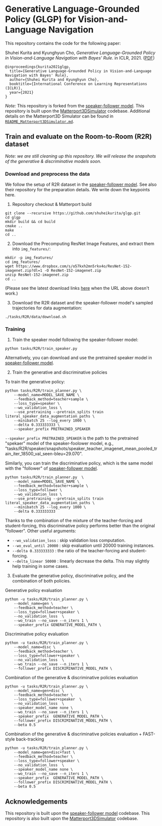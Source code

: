 # Generative Language-Grounded Policy (GLGP) for Vision-and-Language Navigation

This repository contains the code for the following paper:

Shuhei Kurita and Kyunghyun Cho, *Generative Language-Grounded Policy in Vision-and-Language Navigation with Bayes' Rule*. in ICLR, 2021. ([PDF](https://openreview.net/pdf?id=45uOPa46Kh))
```
@inproceedings{kurita2021glgp,
  title={Generative Language-Grounded Policy in Vision-and-Language Navigation with Bayes' Rule},
  author={Shuhei Kurita and Kyunghyun Cho},
  booktitle={International Conference on Learning Representations (ICLR)},
  year={2021}
}
```


*Note:* This repository is forked from the [speaker-follower model](https://github.com/ronghanghu/speaker_follower). This repository is built upon the [Matterport3DSimulator](https://github.com/peteanderson80/Matterport3DSimulator) codebase. Additional details on the Matterport3D Simulator can be found in [`README_Matterport3DSimulator.md`](README_Matterport3DSimulator.md).

## Train and evaluate on the Room-to-Room (R2R) dataset

*Note: we are still cleaning up this repository. We will release the snapshots of the generative & discriminative models soon.*

### Download and preprocess the data

We follow the setup of R2R dataset in the [speaker-follower model](https://github.com/ronghanghu/speaker_follower).
See also their repository for the preparation details. We write down the keypoints here.

1. Repository checkout & Matterport build
```
git clone --recursive https://github.com/shuheikurita/glgp.git
cd glgp
mkdir build && cd build
cmake ..
make
cd ..
```

2. Download the Precomputing ResNet Image Features, and extract them into `img_features/`:
```
mkdir -p img_features/
cd img_features/
wget https://www.dropbox.com/s/o57kxh2mn5rkx4o/ResNet-152-imagenet.zip?dl=1 -O ResNet-152-imagenet.zip
unzip ResNet-152-imagenet.zip
cd ..
```
(Please see the latest download links [here](https://github.com/peteanderson80/Matterport3DSimulator#precomputing-resnet-image-features) when the URL above doesn't work.)

3. Download the R2R dataset and the speaker-follower model's sampled trajectories for data augmentation:
```
./tasks/R2R/data/download.sh
```

### Training

1. Train the speaker model following the speaker-follower model:  
```
python tasks/R2R/train_speaker.py
```
Alternatively, you can download and use the pretrained speaker model in [speaker-follower model](https://github.com/ronghanghu/speaker_follower).

2. Train the generative and discriminative policies

To train the generative policy:
```
python tasks/R2R/train_planner.py \
    --model_name=MODEL_SAVE_NAME \
    --feedback_method=teacher+sample \
    --loss_type=speaker \
    --wo_validation_loss \
    --use_pretraining --pretrain_splits train literal_speaker_data_augmentation_paths \
    --minibatch 25 --log_every 1000 \
    --delta 0.333333333 \
    --speaker_prefix PRETRAINED_SPEAKER
```

`--speaker_prefix PRETRAINED_SPEAKER` is the path to the pretrained "spekaer" model of the speaker-foolower model, e.g., "tasks/R2R/speaker/snapshots/speaker_teacher_imagenet_mean_pooled_train_iter_18500_val_seen-bleu=29.070".

Similarly, you can train the discriminative policy, which is the same model with the "follower" of [speaker-follower model](https://github.com/ronghanghu/speaker_follower).
```
python tasks/R2R/train_planner.py  \
    --model_name=MODEL_SAVE_NAME \
    --feedback_method=teacher+sample \
    --loss_type=follower \
    --wo_validation_loss \
    --use_pretraining --pretrain_splits train literal_speaker_data_augmentation_paths \
    --minibatch 25 --log_every 1000 \
    --delta 0.333333333
```

Thanks to the combination of the mixture of the teacher-forcing and student-forcing, this discriminative policy performs better than the original "follower".
Other useful arguments:
- `--wo_validation_loss` : skip validation loss computation.
- `--wo_eval_until 20000` : skip evaluation until 20000 training instances.
- `--delta 0.333333333` : the ratio of the teacher-forcing and student-forcing.
- `--delta_linear 50000` : linearly decrease the delta. This may slightly help training in some cases.


3. Evaluate the generative policy, discriminative policy, and the combination of both policies.

Generative policy evaluation
```
python -u tasks/R2R/train_planner.py \
    --model_name=gen \
    --feedback_method=teacher \
    --loss_type=follower+speaker \
    --no_validation_loss  \
    --wo_train --no_save --n_iters 1 \
    --speaker_prefix GENERATIVE_MODEL_PATH \
```

Discriminative policy evaluation
```
python -u tasks/R2R/train_planner.py \
    --model_name=disc \
    --feedback_method=teacher \
    --loss_type=follower+speaker \
    --no_validation_loss  \
    --wo_train --no_save --n_iters 1 \
    --follower_prefix DISCRIMINATIVE_MODEL_PATH \
```

Combination of the generative & discriminative policies evaluation
```
python -u tasks/R2R/train_planner.py \
    --model_name=gen+disc \
    --feedback_method=teacher \
    --loss_type=follower+speaker  \
    --no_validation_loss  \
    --speaker_model_name none \
    --wo_train --no_save --n_iters 1 \
    --speaker_prefix  GENERATIVE_MODEL_PATH \
    --follower_prefix DISCRIMINATIVE_MODEL_PATH \
    --beta 0.5
```

Combination of the generative & discriminative policies evaluation + FAST-style back-tracking
```
python -u tasks/R2R/train_planner.py \
    --model_name=gen+disc+fast \
    --feedback_method=teacher \
    --loss_type=follower+speaker \
    --no_validation_loss  \
    --speaker_model_name none \
    --wo_train --no_save --n_iters 1 \
    --speaker_prefix  GENERATIVE_MODEL_PATH \
    --follower_prefix DISCRIMINATIVE_MODEL_PATH \
    --beta 0.5
```

## Acknowledgements

This repository is built upon the [speaker-follower model](https://github.com/ronghanghu/speaker_follower) codebase.
This repository is also built upon the [Matterport3DSimulator](https://github.com/peteanderson80/Matterport3DSimulator) codebase.
